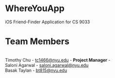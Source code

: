 WhereYouApp
===========

iOS Friend-Finder Application for CS 9033

Team Members
===========
<br>Timothy Chu - tc1466@nyu.edu - <b>Project Manager</b> - 
<br>Saloni Agarwal - saloni.agarwal@nyu.edu
<br>Basak Taylan - bt815@nyu.edu
